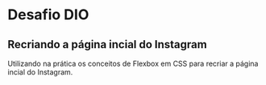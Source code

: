 # Desafio DIO
## Recriando a página incial do Instagram
Utilizando na prática os conceitos de Flexbox em CSS para recriar a página incial do Instagram.

